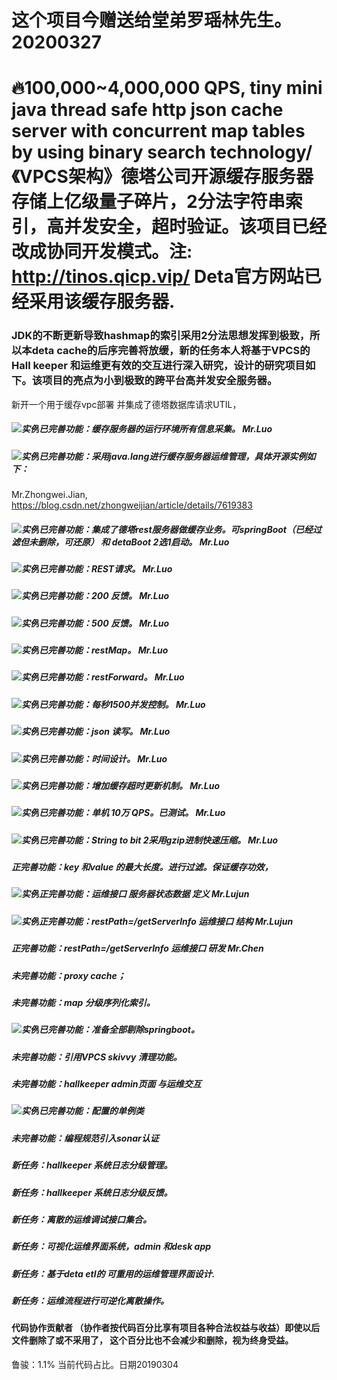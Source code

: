# 这个项目今赠送给堂弟罗瑶林先生。20200327
# 🔥100,000~4,000,000 QPS, tiny mini java thread safe http json cache server with concurrent map tables by using binary search technology/《VPCS架构》德塔公司开源缓存服务器 存储上亿级量子碎片，2分法字符串索引，高并发安全，超时验证。该项目已经改成协同开发模式。注: http://tinos.qicp.vip/ Deta官方网站已经采用该缓存服务器.
### JDK的不断更新导致hashmap的索引采用2分法思想发挥到极致，所以本deta cache的后序完善将放缓，新的任务本人将基于VPCS的Hall keeper 和运维更有效的交互进行深入研究，设计的研究项目如下。该项目的亮点为小到极致的跨平台高并发安全服务器。
新开一个用于缓存vpc部署 并集成了德塔数据库请求UTIL，
##### ![实例](http://progressed.io/bar/100?title=completed)已完善功能：缓存服务器的运行环境所有信息采集。 Mr.Luo
##### ![实例](http://progressed.io/bar/100?title=completed)已完善功能：采用java.lang进行缓存服务器运维管理，具体开源实例如下：
Mr.Zhongwei.Jian, https://blog.csdn.net/zhongweijian/article/details/7619383
##### ![实例](http://progressed.io/bar/100?title=completed)已完善功能：集成了德塔rest服务器做缓存业务。可springBoot（已经过滤但未删除，可还原） 和 detaBoot 2选1启动。 Mr.Luo
##### ![实例](http://progressed.io/bar/100?title=completed)已完善功能：REST请求。 Mr.Luo
##### ![实例](http://progressed.io/bar/100?title=completed)已完善功能：200 反馈。 Mr.Luo
##### ![实例](http://progressed.io/bar/100?title=completed)已完善功能：500 反馈。 Mr.Luo
##### ![实例](http://progressed.io/bar/100?title=completed)已完善功能：restMap。 Mr.Luo
##### ![实例](http://progressed.io/bar/100?title=completed)已完善功能：restForward。 Mr.Luo
##### ![实例](http://progressed.io/bar/100?title=completed)已完善功能：每秒1500并发控制。 Mr.Luo
##### ![实例](http://progressed.io/bar/100?title=completed)已完善功能：json 读写。 Mr.Luo
##### ![实例](http://progressed.io/bar/100?title=completed)已完善功能：时间设计。 Mr.Luo
##### ![实例](http://progressed.io/bar/100?title=completed)已完善功能：增加缓存超时更新机制。 Mr.Luo
##### ![实例](http://progressed.io/bar/100?title=completed)已完善功能：单机 10万 QPS。已测试。 Mr.Luo
##### ![实例](http://progressed.io/bar/100?title=completed)已完善功能：String to bit 2采用gzip进制快速压缩。 Mr.Luo

##### 正完善功能：key 和value 的最大长度。进行过滤。保证缓存功效，
 
##### ![实例](http://progressed.io/bar/70?title=completed)正完善功能：运维接口 服务器状态数据 定义   Mr.Lujun
##### ![实例](http://progressed.io/bar/80?title=completed)正完善功能：restPath=/getServerInfo 运维接口 结构   Mr.Lujun
##### 正完善功能：restPath=/getServerInfo 运维接口 研发   Mr.Chen

##### 未完善功能：proxy cache；
##### 未完善功能：map 分级序列化索引。
##### ![实例](http://progressed.io/bar/100?title=completed)已完善功能：准备全部剔除springboot。  
##### 未完善功能：引用VPCS skivvy 清理功能。
##### 未完善功能：hallkeeper admin页面 与运维交互
##### ![实例](http://progressed.io/bar/100?title=completed)已完善功能：配置的单例类
##### 未完善功能：编程规范引入sonar认证

##### 新任务：hallkeeper 系统日志分级管理。
##### 新任务：hallkeeper 系统日志分级反馈。
##### 新任务：离散的运维调试接口集合。
##### 新任务：可视化运维界面系统，admin 和desk app
##### 新任务：基于deta etl的 可重用的运维管理界面设计.
##### 新任务：运维流程进行可逆化离散操作。

#### 代码协作贡献者 （协作者按代码百分比享有项目各种合法权益与收益）即使以后文件删除了或不采用了， 这个百分比也不会减少和删除，视为终身受益。
鲁骏：1.1% 当前代码占比。日期20190304



